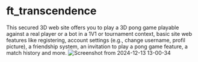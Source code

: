 # ft_transcendence
This secured 3D web site offers you to play a 3D pong game playable against a real player or a bot in a 1V1 or tournament context, basic site web features like registering, account settings (e.g., change username, profil picture), a friendship system, an invitation to play a pong game feature, a match history and more.
![Screenshot from 2024-12-13 13-00-34](https://github.com/user-attachments/assets/776b0805-68d5-455c-96d3-d719d83b4139)
